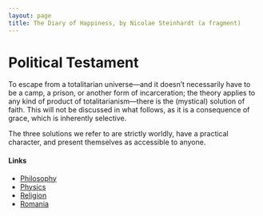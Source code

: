 ```yaml
---
layout: page
title: The Diary of Happiness, by Nicolae Steinhardt (a fragment)
---
```


# Political Testament

To escape from a totalitarian universe—and it doesn’t necessarily have to be a camp, a prison, or another form of incarceration; the theory applies to any kind of product of totalitarianism—there is the (mystical) solution of faith. This will not be discussed in what follows, as it is a consequence of grace, which is inherently selective.

The three solutions we refer to are strictly worldly, have a practical character, and present themselves as accessible to anyone.

#### Links
* [Philosophy](/philosophy)
* [Physics](/physics)
* [Religion](/religion)
* [Romania](/romania)

